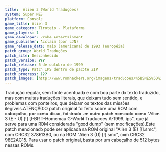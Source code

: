 ```yaml
---
title:  Alien 3 (World Traduções)
system: Super NES
platform: Console
game_title: Alien 3
game_category: Tiroteio - Plataforma
game_players: 1
game_developer: Probe Entertainment
game_publisher: Acclaim (por LJN)
game_release_date: maio (americana) de 1993 (européia)
patch_group: World Traduções
patch_site: Desconhecido
patch_version: ???
patch_release: 5 de outubro de 1999
patch_type: Patch IPS dentro de pacote ZIP
patch_progress: ???
patch_images: [http://www.romhackers.org/imagens/traducoes/%5BSNES%5D%20Alien%203%20-%20World%20Traducoes%20-%201.png,http://www.romhackers.org/imagens/traducoes/%5BSNES%5D%20Alien%203%20-%20World%20Traducoes%20-%202.png,http://www.romhackers.org/imagens/traducoes/%5BSNES%5D%20Alien%203%20-%20World%20Traducoes%20-%203.png]
---
```

Tradução regular, sem fonte acentuada e com boa parte do texto traduzido, mas com muitas traduções literais, que deixam tudo sem sentido, e problemas com ponteiros, que deixam os textos das missões ilegíveis.ATENÇÃO:O patch original foi feito sobre uma ROM com cabeçalho, por conta disso, foi tirado um outro patch nomeado como "Alien 3 (E - U) [!] [I-BR T-Homemau G-World Traducoes A-1999].ips", que já serve para uma ROM considerada "good dump" (sem modificações).Este patch mencionado pode ser aplicada na ROM original "Alien 3 (E) [!].smc", com CRC32 378613B0, ou na ROM "Alien 3 (U) [!].smc", com CRC32 98E2AC15. Para usar o patch original, basta por um cabeçalho de 512 bytes nessas ROMs.